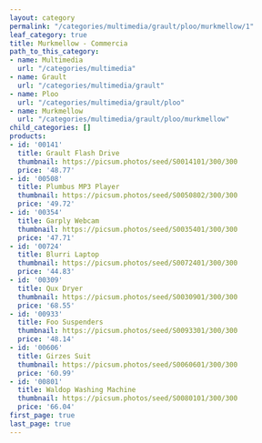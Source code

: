 ```yaml
---
layout: category
permalink: "/categories/multimedia/grault/ploo/murkmellow/1"
leaf_category: true
title: Murkmellow - Commercia
path_to_this_category:
- name: Multimedia
  url: "/categories/multimedia"
- name: Grault
  url: "/categories/multimedia/grault"
- name: Ploo
  url: "/categories/multimedia/grault/ploo"
- name: Murkmellow
  url: "/categories/multimedia/grault/ploo/murkmellow"
child_categories: []
products:
- id: '00141'
  title: Grault Flash Drive
  thumbnail: https://picsum.photos/seed/S0014101/300/300
  price: '48.77'
- id: '00508'
  title: Plumbus MP3 Player
  thumbnail: https://picsum.photos/seed/S0050802/300/300
  price: '49.72'
- id: '00354'
  title: Garply Webcam
  thumbnail: https://picsum.photos/seed/S0035401/300/300
  price: '47.71'
- id: '00724'
  title: Blurri Laptop
  thumbnail: https://picsum.photos/seed/S0072401/300/300
  price: '44.83'
- id: '00309'
  title: Qux Dryer
  thumbnail: https://picsum.photos/seed/S0030901/300/300
  price: '68.55'
- id: '00933'
  title: Foo Suspenders
  thumbnail: https://picsum.photos/seed/S0093301/300/300
  price: '48.14'
- id: '00606'
  title: Girzes Suit
  thumbnail: https://picsum.photos/seed/S0060601/300/300
  price: '60.99'
- id: '00801'
  title: Waldop Washing Machine
  thumbnail: https://picsum.photos/seed/S0080101/300/300
  price: '66.04'
first_page: true
last_page: true
---
```

